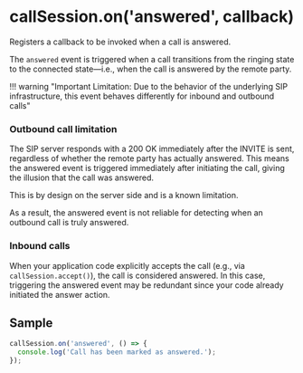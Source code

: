# callSession.on('answered', callback)

Registers a callback to be invoked when a call is answered.

The `answered` event is triggered when a call transitions from the ringing state to the connected state—i.e., when the call is answered by the remote party.

!!! warning "Important Limitation: Due to the behavior of the underlying SIP infrastructure, this event behaves differently for inbound and outbound calls"

### Outbound call limitation

The SIP server responds with a 200 OK immediately after the INVITE is sent, regardless of whether the remote party has actually answered. This means the answered event is triggered immediately after initiating the call, giving the illusion that the call was answered.

This is by design on the server side and is a known limitation.

As a result, the answered event is not reliable for detecting when an outbound call is truly answered.

### Inbound calls

When your application code explicitly accepts the call (e.g., via `callSession.accept()`), the call is considered answered. In this case, triggering the answered event may be redundant since your code already initiated the answer action.

## Sample

```js
callSession.on('answered', () => {
  console.log('Call has been marked as answered.');
});
```
